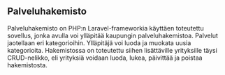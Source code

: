## Palveluhakemisto

Palveluhakemisto on PHP:n Laravel-frameworkia käyttäen toteutettu sovellus, jonka avulla voi ylläpitää kaupungin palveluhakemistoa. Palvelut jaotellaan eri kategorioihin. Ylläpitäjä voi luoda ja muokata uusia kategorioita. Hakemistossa on toteutettu siihen lisättäville yrityksille täysi CRUD-nelikko, eli yrityksiä voidaan luoda, lukea, päivittää ja poistaa hakemistosta. 


